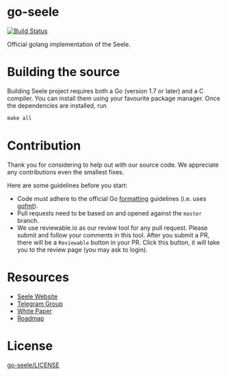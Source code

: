 # go-seele
[![Build Status](https://travis-ci.org/seeleteam/go-seele.svg?branch=master)](https://travis-ci.org/seeleteam/go-seele)



Official golang implementation of the Seele.

# Building the source

Building Seele project requires both a Go (version 1.7 or later) and a C compiler. You can install them using your favourite package manager. Once the dependencies are installed, run

```makefile
make all
```

# Contribution

Thank you for considering to help out with our source code. We appreciate any contributions even the smallest fixes.

Here are some guidelines before you start:
* Code must adhere to the official Go [formatting](https://golang.org/doc/effective_go.html#formatting) guidelines (i.e. uses [gofmt](https://golang.org/cmd/gofmt/)).
* Pull requests need to be based on and opened against the `master` branch.
* We use reviewable.io as our review tool for any pull request. Please submit and follow your comments in this tool. After you submit a PR, there will be a `Reviewable` button in your PR. Click this button, it will take you to the review page (you may ask to login).

# Resources

* [Seele Website](https://seele.pro/)
* [Telegram Group](https://t.me/seeletech)
* [White Paper](https://s3.ap-northeast-2.amazonaws.com/wp.s3.seele.pro/Seele_tech_whitepaper_EN_v1.9.pdf)
* [Roadmap](https://seele.pro/)

# License

[go-seele/LICENSE](https://github.com/seeleteam/go-seele/blob/master/LICENSE)




